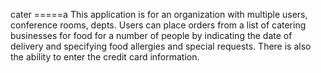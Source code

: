 cater
=====a
This application is for an organization with multiple users, conference rooms,
depts. Users can place orders from a list of catering businesses for food for a 
number of people by indicating the date of delivery and specifying food allergies
and special requests. There is also the ability to enter the credit card information.

